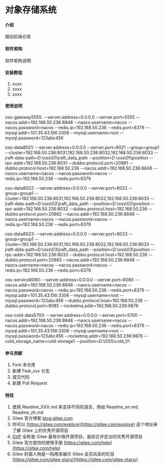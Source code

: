 # 对象存储系统

#### 介绍
服创后端仓库

#### 软件架构
软件架构说明


#### 安装教程

1.  xxxx
2.  xxxx
3.  xxxx

#### 使用说明

oss-gateway5555:
--server.address=0.0.0.0
--server.port=5555
--nacos.addr=192.168.50.236:8848
--naocs.username=nacos
--nacos.password=nacos
--redis.ip=192.168.50.236
--redis.port=6379
--mysql.addr=101.35.43.156:3306
--mysql.username=root
--mysql.password=123abc456

oss-data8021:
--server.address=0.0.0.0
--server.port=8021
--group=group1
--cluster=192.168.50.236:8031,192.168.50.236:8032,192.168.50.236:8033
--jraft-data-path=D:\oss\01\jraft_data_path
--position=D:\oss\01\position
--rpc-addr=192.168.50.236:8031
--dubbo.protocol.port=20881
--dubbo.protocol.host=192.168.50.236
--nacos.addr=192.168.50.236:8848
--naocs.username=nacos
--nacos.password=nacos
--redis.ip=192.168.50.236
--redis.port=6379

oss-data8022:
--server.address=0.0.0.0
--server.port=8022
--group=group1
--cluster=192.168.50.236:8031,192.168.50.236:8032,192.168.50.236:8033
--jraft-data-path=D:\oss\02\jraft_data_path
--position=D:\oss\02\position
--rpc-addr=192.168.50.236:8032
--dubbo.protocol.host=192.168.50.236
--dubbo.protocol.port=20882
--nacos.addr=192.168.50.236:8848
--naocs.username=nacos
--nacos.password=nacos
--redis.ip=192.168.50.236
--redis.port=6379

oss-data8023:
--server.address=0.0.0.0
--server.port=8023
--group=group1
--cluster=192.168.50.236:8031,192.168.50.236:8032,192.168.50.236:8033
--jraft-data-path=D:\oss\03\jraft_data_path
--position=D:\oss\03\position
--rpc-addr=192.168.50.236:8033
--dubbo.protocol.host=192.168.50.236
--dubbo.protocol.port=20883
--nacos.addr=192.168.50.236:8848
--naocs.username=nacos
--nacos.password=nacos
--redis.ip=192.168.50.236
--redis.port=6379

oss-service8080:
--server.address=0.0.0.0
--server.port=8080
--nacos.addr=192.168.50.236:8848
--naocs.username=nacos
--nacos.password=nacos
--redis.ip=192.168.50.236
--redis.port=6379
--mysql.addr=101.35.43.156:3306
--mysql.username=root
--mysql.password=123abc456
--dubbo.protocol.host=192.168.50.236
--dubbo.protocol.port=8085
--rocketmq.addr=192.168.50.236:9876

oss-cold-data5700:
--server.address=0.0.0.0
--server.port=5700
--nacos.addr=192.168.50.236:8848
--naocs.username=nacos
--nacos.password=nacos
--redis.ip=192.168.50.236
--redis.port=6379
--mysql.addr=101.35.43.156:3306
--mysql.username=root
--mysql.password=123abc456
--rocketmq.addr=192.168.50.236:9876
--cold_storage_name=cold-storage1
--position=D:\OSS\cold_01



#### 参与贡献

1.  Fork 本仓库
2.  新建 Feat_xxx 分支
3.  提交代码
4.  新建 Pull Request


#### 特技

1.  使用 Readme\_XXX.md 来支持不同的语言，例如 Readme\_en.md, Readme\_zh.md
2.  Gitee 官方博客 [blog.gitee.com](https://blog.gitee.com)
3.  你可以 [https://gitee.com/explore](https://gitee.com/explore) 这个地址来了解 Gitee 上的优秀开源项目
4.  [GVP](https://gitee.com/gvp) 全称是 Gitee 最有价值开源项目，是综合评定出的优秀开源项目
5.  Gitee 官方提供的使用手册 [https://gitee.com/help](https://gitee.com/help)
6.  Gitee 封面人物是一档用来展示 Gitee 会员风采的栏目 [https://gitee.com/gitee-stars/](https://gitee.com/gitee-stars/)
